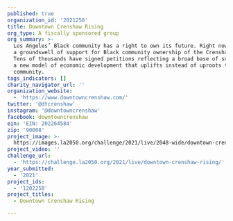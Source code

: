 ```yaml
---
published: true
organization_id: '2021258'
title: Downtown Crenshaw Rising
org_type: A fiscally sponsored group
org_summary: >-
  Los Angeles’ Black community has a right to own its future. Right now there is
  a groundswell of support for Black community ownership of the Crenshaw Mall.
  Tens of thousands have signed petitions reflecting a broad base of support for
  a new model of economic development that uplifts instead of uproots the
  community.
tags_indicators: []
charity_navigator_url: ''
organization_website:
  - 'https://www.downtowncrenshaw.com/'
twitter: '@dtcrenshaw'
instagram: '@downtowncrenshaw'
facebook: downtowncrenshaw
ein: 'EIN: 202264584'
zip: '90008'
project_image: >-
  https://images.la2050.org/challenge/2021/live/2048-wide/downtown-crenshaw-rising.jpg
project_video: ''
challenge_url:
  - 'https://challenge.la2050.org/2021/live/downtown-crenshaw-rising/'
year_submitted:
  - '2021'
project_ids:
  - '1202258'
project_titles:
  - Downtown Crenshaw Rising

---
```

